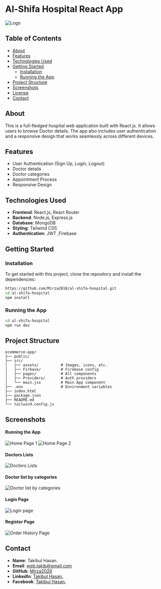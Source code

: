 # **Al-Shifa Hospital React App**

![Logo](https://i.ibb.co/K95VGTX/Screenshot-2024-08-21-230738.png) 



## **Table of Contents**

- [About](#about)
- [Features](#features)
- [Technologies Used](#technologies-used)
- [Getting Started](#getting-started)
  - [Installation](#installation)
  - [Running the App](#running-the-app)
- [Project Structure](#project-structure)
- [Screenshots](#screenshots)
- [License](#License)
- [Contact](#contact)

## **About**

This is a full-fledged hospital web application built with React.js. It allows users to browse Doctor details. The app also includes user authentication and a responsive design that works seamlessly across different devices.

## **Features**

- User Authentication (Sign Up, Login, Logout)
- Doctor details
- Doctor categories
- Appointment Process
- Responsive Design


## **Technologies Used**

- **Frontend**: React.js, React Router
- **Backend**: Node.js, Express.js 
- **Database**: MongoDB 
- **Styling**: Tailwind CSS 
- **Authentication**: JWT ,Firebase

## **Getting Started**

### **Installation**

To get started with this project, clone the repository and install the dependencies:

```bash
https://github.com/Mirza2018/al-shifa-hospital.git
cd al-shifa-hospital
npm install
```

### **Running the App**
```bash
cd al-shifa-hospital
npm run dev
```

## **Project Structure**

```plaintext
ecommerce-app/
├── public/
├── src/
│   ├── assets/          # Images, icons, etc.
│   ├── Firbase/         # Firebase config
│   ├── pages/           # All components 
│   ├── Providers/       # Auth providers
│   └── main.jsx         # Main App component
├── .env                 # Environment variables
├── index.html         
├── package.json
├── README.md
└── tailwind.config.js
```



## **Screenshots**

#### **Running the App**
![Home Page 1](https://i.ibb.co/K95VGTX/Screenshot-2024-08-21-230738.png) 
![Home Page 2](https://i.ibb.co/XF8X8VC/Screenshot-2024-08-21-230756.png) 
#### **Doctors Lists**
![Doctors Lists](https://i.ibb.co/Qjq5FTH/Screenshot-2024-08-21-230816.png) 
#### **Doctor list by categories**
![Doctor list by categories](https://i.ibb.co/ZNBq33H/Screenshot-2024-08-21-230832.png) 

#### **Login Page**

![Login page](https://i.ibb.co/jvxpRW1/Screenshot-2024-08-21-230847.png) 
#### **Register Page**
![Order History Page](https://i.ibb.co/ykyKhwb/Screenshot-2024-08-21-230858.png)


## **Contact**





- **Name**: Takibul Hasan.
- **Email**: [web.takib@gmail.com](https://mail.google.com/mail/u/0/?fs=1&to=web.takib@gmail.com&tf=cm)
- **GitHub**: [Mirza2028](https://github.com/Mirza2018)
- **LinkedIn**: [Takibul Hasan.](https://www.linkedin.com/in/takibul-hasan-619389242/)
- **Facebook**: [Takibul Hasan.](https://www.facebook.com/takibul.hassan.56)
